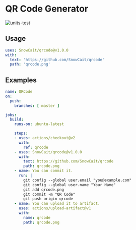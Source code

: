 # QR Code Generator

![units-test](https://github.com/SnowCait/qrcode/workflows/units-test/badge.svg)

## Usage

```yaml
uses: SnowCait/qrcode@v1.0.0
with:
  text: 'https://github.com/SnowCait/qrcode'
  path: 'qrcode.png'
```

## Examples

```yaml
name: QRCode
on:
  push:
    branches: [ master ]

jobs:
  build:
    runs-on: ubuntu-latest

    steps:
    - uses: actions/checkout@v2
      with:
        ref: qrcode
    - uses: SnowCait/qrcode@v1.0.0
      with:
        text: https://github.com/SnowCait/qrcode
        path: qrcode.png
    - name: You can commit it.
      run: |
        git config --global user.email "you@example.com"
        git config --global user.name "Your Name"
        git add qrcode.png
        git commit -m "QR Code"
        git push origin qrcode
    - name: You can upload it to artifact.
      uses: actions/upload-artifact@v1
      with:
        name: qrcode
        path: qrcode.png
```
